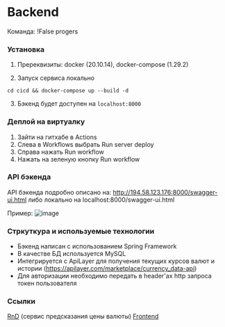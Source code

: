# Backend

Команда: !False progers

### Установка

1. Пререквизиты: docker (20.10.14), docker-compose (1.29.2)

2. Запуск сервиса локально
```
cd cicd && docker-compose up --build -d
```

3. Бэкенд будет доступен на `localhost:8000`


### Деплой на виртуалку
1. Зайти на гитхабе в Actions
2. Слева в Workflows выбрать Run server deploy
3. Справа нажать Run workflow
4. Нажать на зеленую кнопку Run workflow

### API бэкенда
API бэкенда подробно описано на: http://194.58.123.176:8000/swagger-ui.html
либо локально на localhost:8000/swagger-ui.html

Пример:
![image](https://user-images.githubusercontent.com/84656815/203142745-4c7fa4e2-6e80-4952-808e-d8fa578c9fe0.png)

### Стркуткура и используемые технологии
- Бэкенд написан с использованием Spring Framework
- В качестве БД используется MySQL
- Интегрируется с ApiLayer для получения текущих курсов валют и истории (https://apilayer.com/marketplace/currency_data-api)
- Для авторизации необходимо передать в header'aх http запроса токен пользователя

### Ссылки

[RnD](https://github.com/tutkarma/scb-nfp-rnd) (сервис предсказания цены валюты)
[Frontend](https://github.com/comp-master-byte/sovkombank-hackathon)
